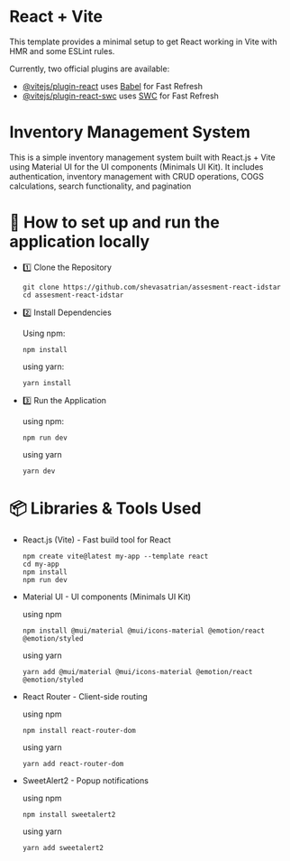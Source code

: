 # React + Vite

This template provides a minimal setup to get React working in Vite with HMR and some ESLint rules.

Currently, two official plugins are available:

- [@vitejs/plugin-react](https://github.com/vitejs/vite-plugin-react/blob/main/packages/plugin-react/README.md) uses [Babel](https://babeljs.io/) for Fast Refresh
- [@vitejs/plugin-react-swc](https://github.com/vitejs/vite-plugin-react-swc) uses [SWC](https://swc.rs/) for Fast Refresh

# Inventory Management System

This is a simple inventory management system built with React.js + Vite using Material UI for the UI components (Minimals UI Kit). It includes authentication, inventory management with CRUD operations, COGS calculations, search functionality, and pagination

# 🚀 How to set up and run the application locally

- 1️⃣ Clone the Repository
  ```
  git clone https://github.com/shevasatrian/assesment-react-idstar
  cd assesment-react-idstar
  ```
- 2️⃣ Install Dependencies
  
  Using npm:
  ```
  npm install
  ```
  using yarn:
  ```
  yarn install
  ```
- 3️⃣ Run the Application

  using npm:
  ```
  npm run dev
  ```
  using yarn
  ```
  yarn dev
  ```
# 📦 Libraries & Tools Used
- React.js (Vite) - Fast build tool for React
  ```
  npm create vite@latest my-app --template react
  cd my-app
  npm install
  npm run dev
  ```
- Material UI - UI components (Minimals UI Kit)

  using npm
  ```
  npm install @mui/material @mui/icons-material @emotion/react @emotion/styled
  ```
  using yarn
  ```
  yarn add @mui/material @mui/icons-material @emotion/react @emotion/styled
  ```
- React Router - Client-side routing

  using npm
  ```
  npm install react-router-dom
  ```
  using yarn
  ```
  yarn add react-router-dom
  ```
- SweetAlert2 - Popup notifications

  using npm
  ```
  npm install sweetalert2
  ```
  using yarn
  ```
  yarn add sweetalert2
  ```

